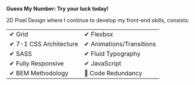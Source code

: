 <b>Guess My Number: Try your luck today!</b>

2D Pixel Design where I continue to develop my front-end skills, consists:  

<table border="0">
 <tr>
    <td>✔ Grid</td>
    <td>✔ Flexbox</td>
 </tr>
 <tr>
    <td>✔ 7-1 CSS Architecture</td>
    <td>✔ Animations/Transitions</td>
 </tr>
 <tr>
    <td>✔ SASS</td>
    <td>✔ Fluid Typography</td>
 </tr>
 <tr>
    <td>✔ Fully Responsive</td>
    <td>✔ JavaScript</td>
 </tr>
 <tr>
    <td>✔ BEM Methodology</td>
    <td>🚫 Code Redundancy</td>
 </tr>
</table>


